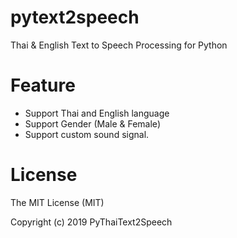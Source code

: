 # pytext2speech
Thai &amp; English Text to Speech Processing for Python

# Feature 
- Support Thai and English language
- Support Gender (Male & Female)
- Support custom sound signal.

# License
The MIT License (MIT)

Copyright (c) 2019 PyThaiText2Speech
